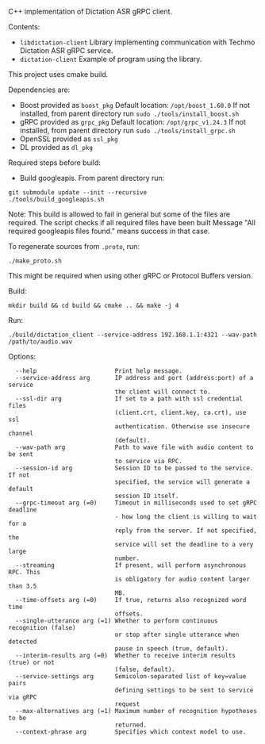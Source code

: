 C++ implementation of Dictation ASR gRPC client.

Contents:
- `libdictation-client`     Library implementing communication with Techmo Dictation ASR gRPC service.
- `dictation-client`        Example of program using the library.

This project uses cmake build.

Dependencies are:
- Boost     provided as `boost_pkg`
    Default location: `/opt/boost_1.60.0`
    If not installed, from parent directory run `sudo ./tools/install_boost.sh`
- gRPC      provided as `grpc_pkg`
    Default location: `/opt/grpc_v1.24.3`
    If not installed, from parent directory run `sudo ./tools/install_grpc.sh`
- OpenSSL   provided as `ssl_pkg`
- DL        provided as `dl_pkg`

Required steps before build:
- Build googleapis. From parent directory run:
```
git submodule update --init --recursive
./tools/build_googleapis.sh
```
Note: This build is allowed to fail in general but some of the files are required.
The script checks if all required files have been built
Message "All required googleapis files found." means success in that case.

To regenerate sources from `.proto`, run:
```
./make_proto.sh
```
This might be required when using other gRPC or Protocol Buffers version.

Build:
```
mkdir build && cd build && cmake .. && make -j 4
```

Run:
```
./build/dictation_client --service-address 192.168.1.1:4321 --wav-path /path/to/audio.wav
```

Options:
```
  --help                      Print help message.
  --service-address arg       IP address and port (address:port) of a service
                              the client will connect to.
  --ssl-dir arg               If set to a path with ssl credential files
                              (client.crt, client.key, ca.crt), use ssl
                              authentication. Otherwise use insecure channel
                              (default).
  --wav-path arg              Path to wave file with audio content to be sent
                              to service via RPC.
  --session-id arg            Session ID to be passed to the service. If not
                              specified, the service will generate a default
                              session ID itself.
  --grpc-timeout arg (=0)     Timeout in milliseconds used to set gRPC deadline
                              - how long the client is willing to wait for a
                              reply from the server. If not specified, the
                              service will set the deadline to a very large
                              number.
  --streaming                 If present, will perform asynchronous RPC. This
                              is obligatory for audio content larger than 3.5
                              MB.
  --time-offsets arg (=0)     If true, returns also recognized word time
                              offsets.
  --single-utterance arg (=1) Whether to perform continuous recognition (false)
                              or stop after single utterance when detected
                              pause in speech (true, default).
  --interim-results arg (=0)  Whether to receive interim results (true) or not
                              (false, default).
  --service-settings arg      Semicolon-separated list of key=value pairs
                              defining settings to be sent to service via gRPC
                              request
  --max-alternatives arg (=1) Maximum number of recognition hypotheses to be
                              returned.
  --context-phrase arg        Specifies which context model to use.
```
